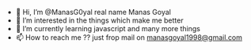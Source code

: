 - 👋 Hi, I’m @ManasG0yal real name Manas Goyal
- 👀 I’m interested in the things which make me better 
- 🌱 I’m currently learning javascript and many more things
- 📫 How to reach me ?? just frop mail on manasgoyal1998@gmail.com

<!---
ManasG0yal/ManasG0yal is a ✨ special ✨ repository because its `README.md` (this file) appears on your GitHub profile.
You can click the Preview link to take a look at your changes.
--->
